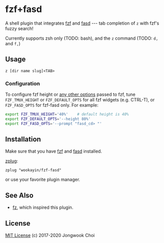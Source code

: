 fzf+fasd
========

A shell plugin that integrates [fzf] and [fasd] --- tab completion of `z` with fzf's fuzzy search!

Currently supports zsh only (TODO: bash), and the `z` command (TODO: `d,` and `f,`)


Usage
-----

```
z [dir name slug]<TAB>
```

### Configuration

To configure fzf height or [any other options](https://github.com/junegunn/fzf#environment-variables) passed to fzf, tune `FZF_TMUX_HEIGHT` or `FZF_DEFAULT_OPTS` for all fzf widgets (e.g. CTRL-T), or `FZF_FASD_OPTS` for fzf-fasd only.
For example:
```bash
export FZF_TMUX_HEIGHT='40%'    # default height is 40%
export FZF_DEFAULT_OPTS='--height 80%'
export FZF_FASD_OPTS='--prompt "fasd_cd> "'
```

Installation
------------

Make sure that you have [fzf] and [fasd] installed.

[zplug]:

```
zplug "wookayin/fzf-fasd"
```

or use your favorite plugin manager.


See Also
--------

- [fz], which inspired this plugin.


License
-------

[MIT License](LICENSE) (c) 2017-2020 Jongwook Choi


[fzf]: https://github.com/junegunn/fzf
[fasd]: https://github.com/clvv/fasd
[zplug]: https://github.com/zplug/zplug
[fz]: https://github.com/changyuheng/fz
